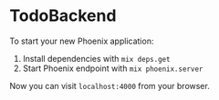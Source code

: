 # TodoBackend

To start your new Phoenix application:

1. Install dependencies with `mix deps.get`
2. Start Phoenix endpoint with `mix phoenix.server`

Now you can visit `localhost:4000` from your browser.
